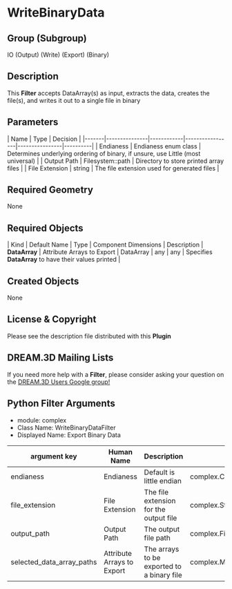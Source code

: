 # WriteBinaryData


## Group (Subgroup) ##

IO (Output) (Write) (Export) (Binary)

## Description ##

This **Filter** accepts DataArray(s) as input, extracts the data, creates the file(s), and writes it out to a single file in binary

## Parameters ##

| Name | Type | Decision |
|-------|---------------|------------|-----------------|----------------|----------|
| Endianess | Endianess enum class | Determines underlying ordering of binary, if unsure, use Little (most universal) |
| Output Path | Filesystem::path | Directory to store printed array files |
| File Extension | string | The file extension used for generated files |

## Required Geometry ##

None

## Required Objects ##

| Kind | Default Name | Type | Component Dimensions | Description |
**DataArray** | Attribute Arrays to Export | DataArray | any | any | Specifies **DataArray** to have their values printed |

## Created Objects ##

None

## License & Copyright ##

Please see the description file distributed with this **Plugin**

## DREAM.3D Mailing Lists ##

If you need more help with a **Filter**, please consider asking your question on the [DREAM.3D Users Google group!](https://groups.google.com/forum/?hl=en#!forum/dream3d-users)

## Python Filter Arguments

+ module: complex
+ Class Name: WriteBinaryDataFilter
+ Displayed Name: Export Binary Data

| argument key | Human Name | Description | Parameter Type |
|--------------|------------|-------------|----------------|
| endianess | Endianess | Default is little endian | complex.ChoicesParameter |
| file_extension | File Extension | The file extension for the output file | complex.StringParameter |
| output_path | Output Path | The output file path | complex.FileSystemPathParameter |
| selected_data_array_paths | Attribute Arrays to Export | The arrays to be exported to a binary file | complex.MultiArraySelectionParameter |

